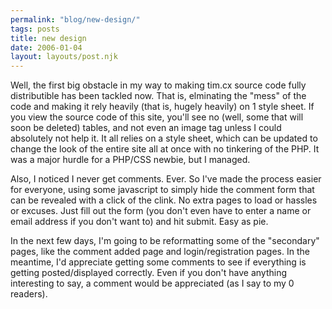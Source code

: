 ```yaml
---
permalink: "blog/new-design/"
tags: posts
title: new design
date: 2006-01-04
layout: layouts/post.njk
---
```


Well, the first big obstacle in my way to making tim.cx source code fully distributible has been tackled now. That is, elminating the "mess" of the code and making it rely heavily (that is, hugely heavily) on 1 style sheet. If you view the source code of this site, you'll see no (well, some that will soon be deleted) tables, and not even an image tag unless I could absolutely not help it. It all relies on a style sheet, which can be updated to change the look of the entire site all at once with no tinkering of the PHP. It was a major hurdle for a PHP/CSS newbie, but I managed. 

Also, I noticed I never get comments. Ever. So I've made the process easier for everyone, using some javascript to simply hide the comment form that can be revealed with a click of the clink. No extra pages to load or hassles or excuses. Just fill out the form (you don't even have to enter a name or email address if you don't want to) and hit submit. Easy as pie. 

In the next few days, I'm going to be reformatting some of the "secondary" pages, like the comment added page and login/registration pages. In the meantime, I'd appreciate getting some comments to see if everything is getting posted/displayed correctly. Even if you don't have anything interesting to say, a comment would be appreciated (as I say to my 0 readers).